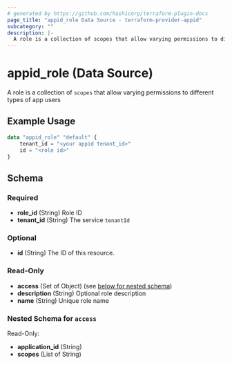 ```yaml
---
# generated by https://github.com/hashicorp/terraform-plugin-docs
page_title: "appid_role Data Source - terraform-provider-appid"
subcategory: ""
description: |-
  A role is a collection of scopes that allow varying permissions to different types of app users
---
```


# appid_role (Data Source)

A role is a collection of `scopes` that allow varying permissions to different types of app users

## Example Usage

```terraform
data "appid_role" "default" {
    tenant_id = "<your appid tenant_id>"
    id = "<role id>"
}
```

<!-- schema generated by tfplugindocs -->
## Schema

### Required

- **role_id** (String) Role ID
- **tenant_id** (String) The service `tenantId`

### Optional

- **id** (String) The ID of this resource.

### Read-Only

- **access** (Set of Object) (see [below for nested schema](#nestedatt--access))
- **description** (String) Optional role description
- **name** (String) Unique role name

<a id="nestedatt--access"></a>
### Nested Schema for `access`

Read-Only:

- **application_id** (String)
- **scopes** (List of String)



